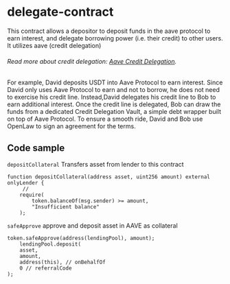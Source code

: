 # delegate-contract
This contract allows a depositor to deposit funds in the aave protocol to earn interest, and delegate borrowing power (i.e. their credit) to other users. It utilizes aave (credit delegation) 



###### Read more about credit delegation: [Aave Credit Delegation](https://docs.aave.com/developers/guides/credit-delegation).



For example, David deposits USDT into Aave Protocol to earn interest. Since David only uses Aave Protocol to earn and not to borrow, he does not need to exercise his credit line. Instead,David delegates his credit line to Bob to earn additional interest. Once the credit line is delegated, Bob can draw the funds from a dedicated Credit Delegation Vault, a simple debt wrapper built on top of Aave Protocol. To ensure a smooth ride, David and Bob use OpenLaw to sign an agreement for the terms.

## Code sample

`depositCollateral` Transfers asset from lender to this contract

```
function depositCollateral(address asset, uint256 amount) external onlyLender {
     //
    require(
        token.balanceOf(msg.sender) >= amount,
        "Insufficient balance"
    );
```

`safeApprove` approve and deposit asset in AAVE as collateral

```
token.safeApprove(address(lendingPool), amount);
    lendingPool.deposit(
    asset,
    amount,
    address(this), // onBehalfOf
    0 // referralCode
);    
```